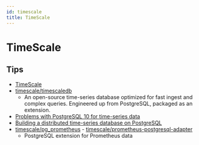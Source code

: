 ```yaml
---
id: timescale
title: TimeScale
---
```


# TimeScale
## Tips
* [TimeScale](http://www.timescale.com/)
* [timescale/timescaledb](https://github.com/timescale/timescaledb)
  * An open-source time-series database optimized for fast ingest and complex queries. Engineered up from PostgreSQL, packaged as an extension.
* [Problems with PostgreSQL 10 for time-series data](https://blog.timescale.com/time-series-data-postgresql-10-vs-timescaledb-816ee808bac5)
* [Building a distributed time-series database on PostgreSQL](https://blog.timescale.com/blog/building-a-distributed-time-series-database-on-postgresql/)
* [timescale/pg_prometheus](https://github.com/timescale/pg_prometheus) - [timescale/prometheus-postgresql-adapter](https://github.com/timescale/prometheus-postgresql-adapter)
  * PostgreSQL extension for Prometheus data
